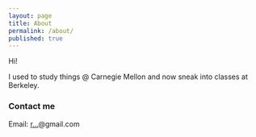 ```yaml
---
layout: page
title: About
permalink: /about/
published: true
---
```


Hi!

I used to study things @ Carnegie Mellon and now sneak into classes at Berkeley.


### Contact me
Email: 
<a href="http://www.google.com/recaptcha/mailhide/d?k=01PYCOPrK1dOs4tB0KZL6NdA==&amp;c=JoDVDQg-Mj_WPBcb5QWOzlEuWuA8PAe6f_MF0xAol3w=" onclick="window.open('http://www.google.com/recaptcha/mailhide/d?k\07501PYCOPrK1dOs4tB0KZL6NdA\75\75\46c\75JoDVDQg-Mj_WPBcb5QWOzlEuWuA8PAe6f_MF0xAol3w\075', '', 'toolbar=0,scrollbars=0,location=0,statusbar=0,menubar=0,resizable=0,width=500,height=300'); return false;" title="Reveal this e-mail address">r...</a>@gmail.com
